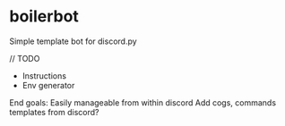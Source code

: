 # boilerbot
 
Simple template bot for discord.py

// TODO
- Instructions
- Env generator

End goals:
Easily manageable from within discord
Add cogs, commands templates from discord?